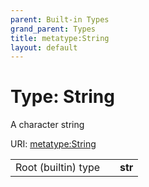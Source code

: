 ```yaml
---
parent: Built-in Types
grand_parent: Types
title: metatype:String
layout: default
---
```


# Type: String


A character string

URI: [metatype:String](https://linkml.github.io/linkml-model/docs/types/String)

|  |  |  |
| --- | --- | --- |
| Root (builtin) type | | **str** |
